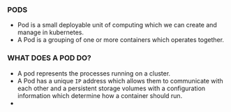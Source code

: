 ### PODS

- Pod is a small deployable unit of computing which we can create and manage in kubernetes.
- A Pod is a grouping of one or more containers which operates together. 

### WHAT DOES A POD DO?

- A pod represents the processes running on a cluster.
- A Pod has a unique ```IP``` address which allows them to communicate with each other and a persistent storage volumes with a configuration information which determine how a container should run.
- 




